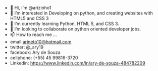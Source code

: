 - 👋 Hi, I’m @arizinho1
- 👀 I’m interested in Developing on python, and creating websites with HTML5 and CSS 3
- 🌱 I’m currently learning Python, HTML 5, and CSS 3.
- 💞️ I’m looking to collaborate on python oriented developer jobs.
- 📫 How to reach me ...
-  email:arineto10@hotmail.com
-  twitter: @_ary19
-  facebook: Ary de Souza
-  cellphone: (+55) 45 99816-3720
-  Linkedin: https://www.linkedin.com/in/ary-de-souza-484782209
<!---
arizinho1/arizinho1 is a ✨ special ✨ repository because its `README.md` (this file) appears on your GitHub profile.
You can click the Preview link to take a look at your changes.
--->
